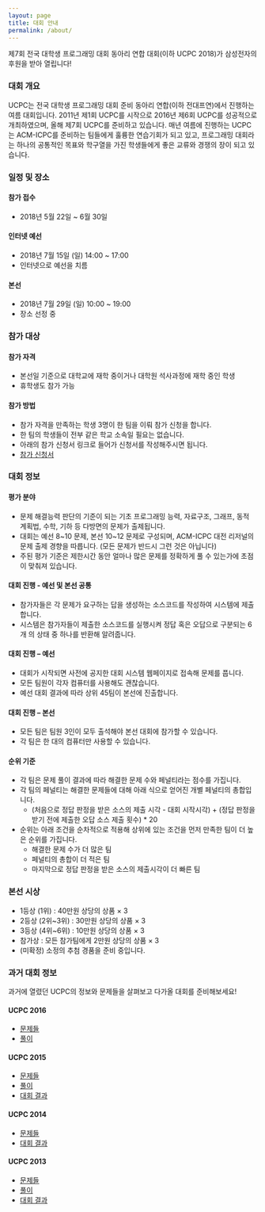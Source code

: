 ```yaml
---
layout: page
title: 대회 안내
permalink: /about/
---
```


제7회 전국 대학생 프로그래밍 대회 동아리 연합 대회(이하 UCPC 2018)가 삼성전자의 후원을 받아 열립니다!

### 대회 개요

UCPC는 전국 대학생 프로그래밍 대회 준비 동아리 연합(이하 전대프연)에서 진행하는 여름 대회입니다.
2011년 제1회 UCPC를 시작으로 2016년 제6회 UCPC를 성공적으로 개최하였으며, 올해 제7회 UCPC를 준비하고 있습니다.
매년 여름에 진행하는 UCPC는 ACM-ICPC를 준비하는 팀들에게 훌륭한 연습기회가 되고 있고,
프로그래밍 대회라는 하나의 공통적인 목표와 학구열을 가진 학생들에게 좋은 교류와 경쟁의 장이 되고 있습니다.

### 일정 및 장소

#### 참가 접수

 * 2018년 5월 22일 ~ 6월 30일

#### 인터넷 예선

 * 2018년 7월 15일 (일) 14:00 ~ 17:00
 * 인터넷으로 예선을 치름

#### 본선

 * 2018년 7월 29일 (일) 10:00 ~ 19:00
 * 장소 선정 중

### 참가 대상

#### 참가 자격

 * 본선일 기준으로 대학교에 재학 중이거나 대학원 석사과정에 재학 중인 학생
 * 휴학생도 참가 가능

#### 참가 방법

 * 참가 자격을 만족하는 학생 3명이 한 팀을 이뤄 참가 신청을 합니다.
 * 한 팀의 학생들이 전부 같은 학교 소속일 필요는 없습니다.
 * 아래의 참가 신청서 링크로 들어가 신청서를 작성해주시면 됩니다.
 * [참가 신청서](https://goo.gl/forms/AFmMCbTm8J9S5bea2)

### 대회 정보

#### 평가 분야

 * 문제 해결능력 판단의 기준이 되는 기초 프로그래밍 능력, 자료구조, 그래프, 동적 계획법, 수학, 기하 등 다방면의 문제가 출제됩니다.
 * 대회는 예선 8~10 문제, 본선 10~12 문제로 구성되며, ACM-ICPC 대전 리저널의 문제 출제 경향을 따릅니다. (모든 문제가 반드시 그런 것은 아닙니다)
 * 주된 평가 기준은 제한시간 동안 얼마나 많은 문제를 정확하게 풀 수 있는가에 초점이 맞춰져 있습니다.

#### 대회 진행 - 예선 및 본선 공통

 * 참가자들은 각 문제가 요구하는 답을 생성하는 소스코드를 작성하여 시스템에 제출합니다.
 * 시스템은 참가자들이 제출한 소스코드를 실행시켜 정답 혹은 오답으로 구분되는 6개 의 상태 중 하나를 반환해 알려줍니다.

#### 대회 진행 – 예선

 * 대회가 시작되면 사전에 공지한 대회 시스템 웹페이지로 접속해 문제를 풉니다.
 * 모든 팀원이 각자 컴퓨터를 사용해도 괜찮습니다.
 * 예선 대회 결과에 따라 상위 45팀이 본선에 진출합니다.

#### 대회 진행 – 본선

 * 모든 팀은 팀원 3인이 모두 출석해야 본선 대회에 참가할 수 있습니다.
 * 각 팀은 한 대의 컴퓨터만 사용할 수 있습니다.

#### 순위 기준

 * 각 팀은 문제 풀이 결과에 따라 해결한 문제 수와 페널티라는 점수를 가집니다.
 * 각 팀의 페널티는 해결한 문제들에 대해 아래 식으로 얻어진 개별 페널티의 총합입니다.
   * (처음으로 정답 판정을 받은 소스의 제출 시각 - 대회 시작시각) + (정답 판정을 받기 전에 제출한 오답 소스 제출 횟수) * 20
 * 순위는 아래 조건을 순차적으로 적용해 상위에 있는 조건을 먼저 만족한 팀이 더 높은 순위를 가집니다.
   * 해결한 문제 수가 더 많은 팀
   * 페널티의 총합이 더 적은 팀
   * 마지막으로 정답 판정을 받은 소스의 제출시각이 더 빠른 팀

### 본선 시상

 * 1등상 (1위) : 40만원 상당의 상품 × 3
 * 2등상 (2위~3위) : 30만원 상당의 상품 × 3
 * 3등상 (4위~6위) : 10만원 상당의 상품 × 3
 * 참가상 : 모든 참가팀에게 2만원 상당의 상품 × 3
 * (미확정) 소정의 추첨 경품을 준비 중입니다.

### 과거 대회 정보

과거에 열렸던 UCPC의 정보와 문제들을 살펴보고 다가올 대회를 준비해보세요!

#### UCPC 2016

 * [문제들](https://www.acmicpc.net/category/detail/1510)
 * [풀이](https://www.slideshare.net/JeonDaePeuYeon/2016-ucpc-65393552)

#### UCPC 2015

 * [문제들](https://www.acmicpc.net/category/detail/1358)
 * [풀이](https://www.slideshare.net/SunyoungKim14/5-51953762)
 * [대회 결과](https://ucpc2015.acmicpc.net/)

#### UCPC 2014

 * [문제들](https://algospot.com/judge/problem/list/?source=제4회%20전국%20대학생%20프로그래밍%20대회%20동아리%20연합%20대회)
 * [대회 결과](http://140823.hodduc.net/)

#### UCPC 2013

 * [문제들](https://algospot.com/judge/problem/list/?source=제3회%20전국%20대학생%20프로그래밍%20대회%20동아리%20연합%20대회)
 * [풀이](https://dl.dropboxusercontent.com/s/lvx9t5xunt9bbja/ucpc-3rd-solution-slide.pdf)
 * [대회 결과](https://dl.dropboxusercontent.com/s/sk5n8ur0kl7l5gq/ucpc-3rd-standing.png)

